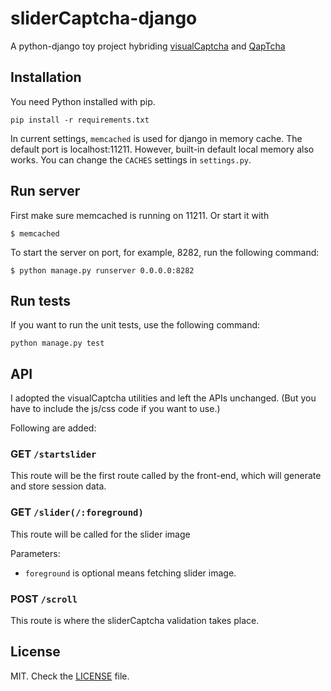 # sliderCaptcha-django

A python-django toy project hybriding [visualCaptcha](https://github.com/emotionLoop/visualCaptcha-python) and [QapTcha]()


## Installation 

You need Python installed with pip.
```
pip install -r requirements.txt
```

In current settings, `memcached` is used for django in memory cache. The default port is localhost:11211. However, built-in default local memory also works. You can change the `CACHES` settings in `settings.py`.


## Run server

First make sure memcached is running on 11211. Or start it with
```
$ memcached
```

To start the server on port, for example, 8282, run the following command:
```
$ python manage.py runserver 0.0.0.0:8282
```

## Run tests

If you want to run the unit tests, use the following command:
```
python manage.py test
```


## API

I adopted the visualCaptcha utilities and left the APIs unchanged. (But you have to include the js/css code if you want to use.)

Following are added:

### GET `/startslider`

This route will be the first route called by the front-end, which will generate and store session data.

### GET `/slider(/:foreground)`

This route will be called for the slider image

Parameters:

- `foreground` is optional means fetching slider image.

### POST `/scroll` 

This route is where the sliderCaptcha validation takes place.


## License

MIT. Check the [LICENSE](LICENSE) file.
